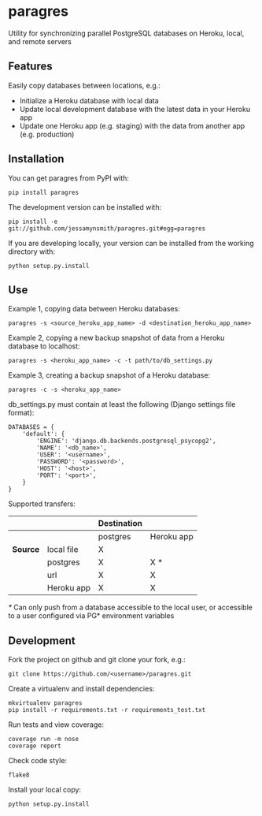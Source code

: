 paragres
========

Utility for synchronizing parallel PostgreSQL databases on Heroku, local, and remote servers

Features
--------

Easily copy databases between locations, e.g.:
* Initialize a Heroku database with local data
* Update local development database with the latest data in your Heroku app
* Update one Heroku app (e.g. staging) with the data from another app (e.g. production)


Installation
------------

You can get paragres from PyPI with:

    pip install paragres

The development version can be installed with:

    pip install -e git://github.com/jessamynsmith/paragres.git#egg=paragres

If you are developing locally, your version can be installed from the working directory with:

    python setup.py.install


Use
---

Example 1, copying data between Heroku databases:

    paragres -s <source_heroku_app_name> -d <destination_heroku_app_name>

Example 2, copying a new backup snapshot of data from a Heroku database to localhost:

    paragres -s <heroku_app_name> -c -t path/to/db_settings.py
    
Example 3, creating a backup snapshot of a Heroku database:

    paragres -c -s <heroku_app_name>
    
db_settings.py must contain at least the following (Django settings file format):

    DATABASES = {
        'default': {
            'ENGINE': 'django.db.backends.postgresql_psycopg2',
            'NAME': '<db_name>',
            'USER': '<username>',
            'PASSWORD': '<password>',
            'HOST': '<host>',
            'PORT': '<port>',
        }
    }

Supported transfers:

|  |  | Destination |  |
| --- | --- | --- | --- |
|  |  | postgres | Heroku app |
| **Source** | local file | X |  |
|  | postgres | X | X * |
|  | url | X | X |
|  | Heroku app | X | X |

_*_ Can only push from a database accessible to the local user,
or accessible to a user configured via PG* environment variables


Development
-----------

Fork the project on github and git clone your fork, e.g.:

    git clone https://github.com/<username>/paragres.git

Create a virtualenv and install dependencies:

    mkvirtualenv paragres
    pip install -r requirements.txt -r requirements_test.txt

Run tests and view coverage:

    coverage run -m nose
    coverage report

Check code style:

    flake8

Install your local copy:

    python setup.py.install
